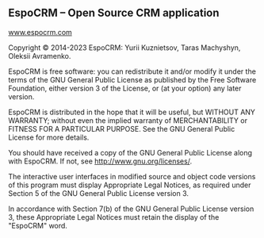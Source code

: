 ## EspoCRM – Open Source CRM application

www.espocrm.com

Copyright © 2014-2023 EspoCRM: Yurii Kuznietsov, Taras Machyshyn, Oleksii Avramenko.

EspoCRM is free software: you can redistribute it and/or modify it under the terms of the GNU General Public License as published by the Free Software Foundation, either version 3 of the License, or (at your option) any later version.

EspoCRM is distributed in the hope that it will be useful, but WITHOUT ANY WARRANTY; without even the implied warranty of MERCHANTABILITY or FITNESS FOR A PARTICULAR PURPOSE.  See the GNU General Public License for more details.

You should have received a copy of the GNU General Public License along with EspoCRM. If not, see http://www.gnu.org/licenses/.

The interactive user interfaces in modified source and object code versions of this program must display Appropriate Legal Notices, as required under Section 5 of the GNU General Public License version 3.

In accordance with Section 7(b) of the GNU General Public License version 3, these Appropriate Legal Notices must retain the display of the "EspoCRM" word.
